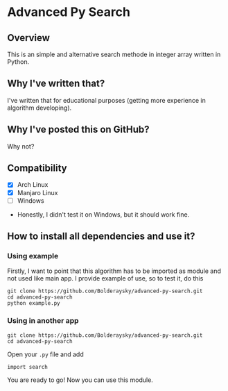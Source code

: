 # Advanced Py Search
## Overview
This is an simple and alternative search methode in integer array written in Python.
## Why I've written that?
I've written that for educational purposes (getting more experience in algorithm developing).
## Why I've posted this on GitHub?
Why not?
## Compatibility
- [x] Arch Linux
- [x] Manjaro Linux
- [ ] Windows
- Honestly, I didn't test it on Windows, but it should work fine.
## How to install all dependencies and use it?
### Using example
Firstly, I want to point that this algorithm has to be imported as module and not used like main app. I provide example of use, so to test it, do this
```
git clone https://github.com/Bolderaysky/advanced-py-search.git
cd advanced-py-search
python example.py
```
### Using in another app
```
git clone https://github.com/Bolderaysky/advanced-py-search.git
cd advanced-py-search
```
Open your ```.py``` file and add
```
import search
```
You are ready to go! Now you can use this module.
